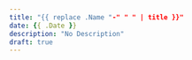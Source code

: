 ```yaml
---
title: "{{ replace .Name "-" " " | title }}"
date: {{ .Date }}
description: "No Description"
draft: true
---
```


